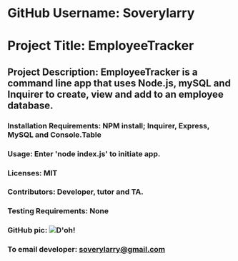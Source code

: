 
# GitHub Username:   Soverylarry

# Project Title:     EmployeeTracker

## Project Description:        EmployeeTracker is a command line app that uses Node.js, mySQL and Inquirer to create, view and add to an employee database.

### Installation Requirements: NPM install; Inquirer, Express, MySQL and Console.Table

### Usage:    Enter 'node index.js' to initiate app.

### Licenses: MIT
### Contributors:         Developer, tutor and TA.
### Testing Requirements: None
### GitHub pic: <img alt="D'oh!" src="assets/LLBridgeReduced.png">
### To email developer: soverylarry@gmail.com
